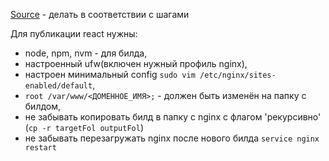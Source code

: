 [Source](https://serverspace.ru/support/help/razvertyvanie-prilozheniya-react-na-nginx-pod-ubuntu/) - делать в соответствии с шагами

Для публикации react нужны:
- node, npm, nvm - для билда,
- настроенный ufw(включен нужный профиль nginx),
- настроен минимальный config `sudo vim /etc/nginx/sites-enabled/default`,
- `root /var/www/<ДОМЕННОЕ_ИМЯ>;` - должен быть изменён на папку с билдом,
- не забывать копировать билд в папку с nginx с флагом 'рекурсивно' (`cp -r targetFol outputFol`)
- не забывать перезагружать nginx после нового билда `service nginx restart`